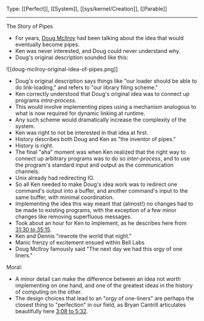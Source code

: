 Type: [[Perfect]], [[System]], [[sys/kernel/Creation]], [[Parable]]

---

The Story of Pipes

- For years, [Doug McIlroy](http://genius.cat-v.org/doug-mcilroy) had been talking about the idea that would eventually become pipes.
- Ken was never interested, and Doug could never understand why.
- Doug's original description sounded like this:

![[doug-mcilroy-original-idea-of-pipes.png]]

- Doug's original description says things like "our loader should be able to do link-loading," and refers to "our library filing scheme."
- Ken correctly understood that Doug's original idea was to connect up programs _intra-process._
- This would involve implementing pipes using a mechanism analogous to what is now required for dynamic linking at runtime.
- Any such scheme would dramatically increase the complexity of the system.
- Ken was right to not be interested in that idea at first.
- History describes both Doug and Ken as "the inventor of pipes."
- History is right.
- The final "aha" moment was when Ken realized that the right way to connect up arbitrary programs was to do so _inter-process_, and to use the program's standard input and output as the communication channels.
- Unix already had redirecting IO.
- So all Ken needed to make Doug's idea work was to redirect one command's output into a buffer, and another command's input to the same buffer, with minimal coordination.
- Implementing the idea this way meant that (almost!) no changes had to be made to existing programs, with the exception of a few minor changes like removing superfluous messages.
- Took about an hour for Ken to implement, as he describes here from [31:30 to 35:15](https://youtu.be/EY6q5dv_B-o?si=nCuZ4vmhNOIdkQ4S).
- Ken and Dennis "rewrote the world that night."
- Manic frenzy of excitement ensued within Bell Labs
- Doug McIlroy famously said "The next day we had this orgy of one liners."


Moral:
- A minor detail can make the difference between an idea not worth implementing on one hand, and one of the greatest ideas in the history of computing on the other.
- The design choices that lead to an "orgy of one-liners" are perhaps the closest thing to "perfection" in our field, as Bryan Cantrill articulates beautifully here [3:08 to 5:32](https://www.youtube.com/watch?v=S0mviKhVmBI).